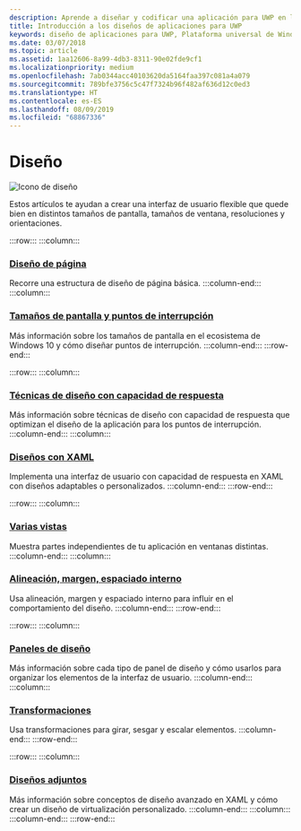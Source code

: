 ```yaml
---
description: Aprende a diseñar y codificar una aplicación para UWP en la que resulte fácil navegar y cuyo aspecto sea perfecto en varios dispositivos y tamaños de pantalla.
title: Introducción a los diseños de aplicaciones para UWP
keywords: diseño de aplicaciones para UWP, Plataforma universal de Windows, diseño de aplicaciones, interfaz
ms.date: 03/07/2018
ms.topic: article
ms.assetid: 1aa12606-8a99-4db3-8311-90e02fde9cf1
ms.localizationpriority: medium
ms.openlocfilehash: 7ab0344acc40103620da5164faa397c081a4a079
ms.sourcegitcommit: 789bfe3756c5c47f7324b96f482af636d12c0ed3
ms.translationtype: HT
ms.contentlocale: es-ES
ms.lasthandoff: 08/09/2019
ms.locfileid: "68867336"
---
```

# <a name="layout"></a>Diseño

![Icono de diseño](../images/layout-2x.png)

Estos artículos te ayudan a crear una interfaz de usuario flexible que quede bien en distintos tamaños de pantalla, tamaños de ventana, resoluciones y orientaciones.

:::row:::
    :::column:::
### <a name="page-layoutpage-layoutmd"></a>[Diseño de página](page-layout.md)
Recorre una estructura de diseño de página básica.
    :::column-end:::
    :::column:::
### <a name="screen-sizes-and-breakpointsscreen-sizes-and-breakpoints-for-responsive-designmd"></a>[Tamaños de pantalla y puntos de interrupción](screen-sizes-and-breakpoints-for-responsive-design.md)
Más información sobre los tamaños de pantalla en el ecosistema de Windows 10 y cómo diseñar puntos de interrupción.
    :::column-end:::
:::row-end:::

:::row:::
    :::column:::
### <a name="responsive-design-techniquesresponsive-designmd"></a>[Técnicas de diseño con capacidad de respuesta](responsive-design.md)
Más información sobre técnicas de diseño con capacidad de respuesta que optimizan el diseño de la aplicación para los puntos de interrupción.
    :::column-end:::
    :::column:::
### <a name="layouts-with-xamllayouts-with-xamlmd"></a>[Diseños con XAML](layouts-with-xaml.md)
Implementa una interfaz de usuario con capacidad de respuesta en XAML con diseños adaptables o personalizados.
    :::column-end:::
:::row-end:::

:::row:::
    :::column:::
### <a name="multiple-viewsshow-multiple-viewsmd"></a>[Varias vistas](show-multiple-views.md)
Muestra partes independientes de tu aplicación en ventanas distintas.
    :::column-end:::
    :::column:::
### <a name="alignment-margin-paddingalignment-margin-paddingmd"></a>[Alineación, margen, espaciado interno](alignment-margin-padding.md)
Usa alineación, margen y espaciado interno para influir en el comportamiento del diseño.
    :::column-end:::
:::row-end:::

:::row:::
    :::column:::
### <a name="layout-panelslayout-panelsmd"></a>[Paneles de diseño](layout-panels.md)
Más información sobre cada tipo de panel de diseño y cómo usarlos para organizar los elementos de la interfaz de usuario.
    :::column-end:::
    :::column:::
### <a name="transformstransformsmd"></a>[Transformaciones](transforms.md)
Usa transformaciones para girar, sesgar y escalar elementos.
    :::column-end:::
:::row-end:::

:::row:::
    :::column:::
### <a name="attached-layoutsattached-layoutsmd"></a>[Diseños adjuntos](attached-layouts.md)
Más información sobre conceptos de diseño avanzado en XAML y cómo crear un diseño de virtualización personalizado.
    :::column-end:::
    :::column:::
    :::column-end:::
:::row-end:::
